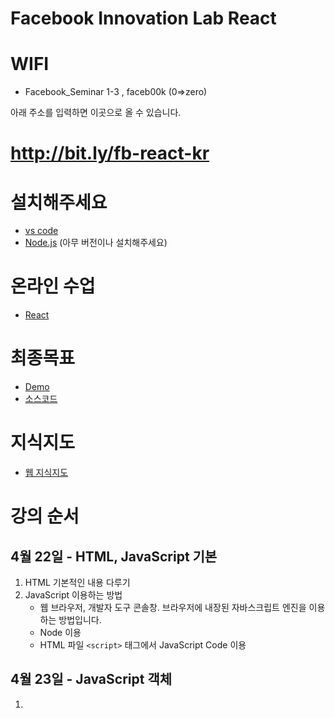 # Facebook Innovation Lab React 

# WIFI
 - Facebook_Seminar 1-3  ,   faceb00k (0=>zero)

아래 주소를 입력하면 이곳으로 올 수 있습니다. 
# http://bit.ly/fb-react-kr

# 설치해주세요
 - [vs code](https://code.visualstudio.com/)
 - [Node.js](https://nodejs.org/en/) (아무 버전이나 설치해주세요)

# 온라인 수업 
 - [React](https://opentutorials.org/module/4058)

# 최종목표
 - [Demo](https://egoing.github.io/react-tutorial-example/)
 - [소스코드](https://github.com/egoing/react-tutorial-example)

# 지식지도
 - [웹 지식지도](https://seomal.org/)

# 강의 순서
## 4월 22일 - HTML, JavaScript 기본
1. HTML 기본적인 내용 다루기
2. JavaScript 이용하는 방법
    * 웹 브라우저, 개발자 도구 콘솔창. 브라우저에 내장된 자바스크립트 엔진을 이용하는 방법입니다.
    * Node 이용
    * HTML 파일 ``<script>`` 태그에서 JavaScript Code 이용
  <!-- JavaScript Object Oriented 개념 설명 -->

## 4월 23일 - JavaScript 객체
1. 